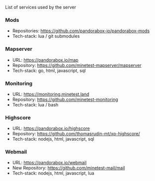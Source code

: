 
List of services used by the server

### Mods

* Repositories: https://github.com/pandorabox-io/pandorabox-mods
* Tech-stack: lua / git submodules

### Mapserver

* URL: https://pandorabox.io/map
* Repository: https://github.com/minetest-mapserver/mapserver
* Tech-stack: go, html, javascript, sql

### Monitoring

* URL: https://monitoring.minetest.land
* Repository: https://github.com/minetest-monitoring
* Tech-stack: lua / bash

### Highscore

* URL: https://pandorabox.io/highscore
* Repository: https://github.com/thomasrudin-mt/xp-highscore/
* Tech-stack: nodejs, html, javascript, sql

### Webmail

* URL: https://pandorabox.io/webmail
* New Repository: https://github.com/minetest-mail/mail
* Tech-stack: nodejs, html, javascript, lua

